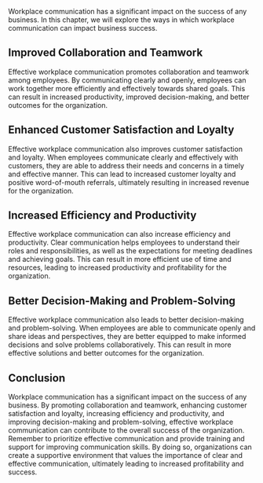 
Workplace communication has a significant impact on the success of any business. In this chapter, we will explore the ways in which workplace communication can impact business success.

Improved Collaboration and Teamwork
-----------------------------------

Effective workplace communication promotes collaboration and teamwork among employees. By communicating clearly and openly, employees can work together more efficiently and effectively towards shared goals. This can result in increased productivity, improved decision-making, and better outcomes for the organization.

Enhanced Customer Satisfaction and Loyalty
------------------------------------------

Effective workplace communication also improves customer satisfaction and loyalty. When employees communicate clearly and effectively with customers, they are able to address their needs and concerns in a timely and effective manner. This can lead to increased customer loyalty and positive word-of-mouth referrals, ultimately resulting in increased revenue for the organization.

Increased Efficiency and Productivity
-------------------------------------

Effective workplace communication can also increase efficiency and productivity. Clear communication helps employees to understand their roles and responsibilities, as well as the expectations for meeting deadlines and achieving goals. This can result in more efficient use of time and resources, leading to increased productivity and profitability for the organization.

Better Decision-Making and Problem-Solving
------------------------------------------

Effective workplace communication also leads to better decision-making and problem-solving. When employees are able to communicate openly and share ideas and perspectives, they are better equipped to make informed decisions and solve problems collaboratively. This can result in more effective solutions and better outcomes for the organization.

Conclusion
----------

Workplace communication has a significant impact on the success of any business. By promoting collaboration and teamwork, enhancing customer satisfaction and loyalty, increasing efficiency and productivity, and improving decision-making and problem-solving, effective workplace communication can contribute to the overall success of the organization. Remember to prioritize effective communication and provide training and support for improving communication skills. By doing so, organizations can create a supportive environment that values the importance of clear and effective communication, ultimately leading to increased profitability and success.
